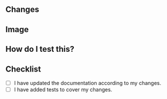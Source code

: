 ## Changes
<!--- High-level description of any important changes -->

## Image
<!--- Is the change something visual? If not you can remove this section -->

## How do I test this?
<!--- What does the reviewer need to know to test your pull request? -->

## Checklist
<!--- Go over all the following points, and put an `x` in all the boxes that apply. -->

-   [ ] I have updated the documentation according to my changes.
-   [ ] I have added tests to cover my changes.
